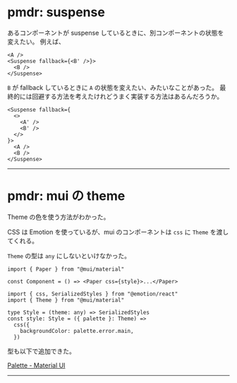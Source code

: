 # pmdr: suspense

あるコンポーネントが suspense しているときに、別コンポーネントの状態を変えたい。
例えば、

```tsx
<A />
<Suspense fallback={<B' />}>
  <B />
</Suspense>
```

`B` が fallback しているときに `A` の状態を変えたい、みたいなことがあった。
最終的には回避する方法を考えたけれどうまく実装する方法はあるんだろうか。

```tsx
<Suspense fallback={
  <>
    <A' />
    <B' />
  </>
}>
  <A />
  <B />
</Suspense>
```

---

# pmdr: mui の theme

Theme の色を使う方法がわかった。

CSS は Emotion を使っているが、mui のコンポーネントは `css` に `Theme` を渡してくれる。

`Theme` の型は `any` にしないといけなかった。

```tsx
import { Paper } from "@mui/material"

const Component = () => <Paper css={style}>...</Paper>
```

```tsx
import { css, SerializedStyles } from "@emotion/react"
import { Theme } from "@mui/material"

type Style = (theme: any) => SerializedStyles
const style: Style = ({ palette }: Theme) =>
  css({
    backgroundColor: palette.error.main,
  })
```

型も以下で追加できた。

[Palette \- Material UI](https://mui.com/material-ui/customization/palette/#adding-new-colors)

---
